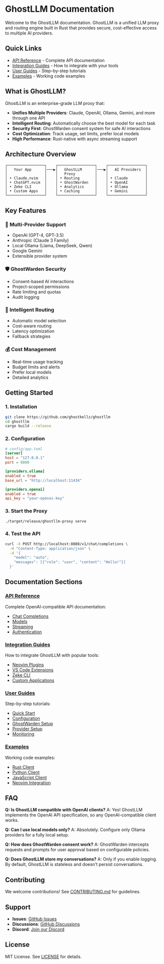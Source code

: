 # GhostLLM Documentation

Welcome to the GhostLLM documentation. GhostLLM is a unified LLM proxy and routing engine built in Rust that provides secure, cost-effective access to multiple AI providers.

## Quick Links

- [API Reference](api/) - Complete API documentation
- [Integration Guides](integration/) - How to integrate with your tools
- [User Guides](guides/) - Step-by-step tutorials
- [Examples](examples/) - Working code examples

## What is GhostLLM?

GhostLLM is an enterprise-grade LLM proxy that:

- **Unifies Multiple Providers**: Claude, OpenAI, Ollama, Gemini, and more through one API
- **Intelligent Routing**: Automatically choose the best model for each task
- **Security First**: GhostWarden consent system for safe AI interactions
- **Cost Optimization**: Track usage, set limits, prefer local models
- **High Performance**: Rust-native with async streaming support

## Architecture Overview

```
┌─────────────────┐    ┌─────────────────┐    ┌─────────────────┐
│   Your App      │───▶│   GhostLLM      │───▶│   AI Providers  │
│                 │    │   Proxy         │    │                 │
│ • Claude.nvim   │    │ • Routing       │    │ • Claude        │
│ • ChatGPT.nvim  │    │ • GhostWarden   │    │ • OpenAI        │
│ • Zeke CLI      │    │ • Analytics     │    │ • Ollama        │
│ • Custom Apps   │    │ • Caching       │    │ • Gemini        │
└─────────────────┘    └─────────────────┘    └─────────────────┘
```

## Key Features

### 🚀 **Multi-Provider Support**
- OpenAI (GPT-4, GPT-3.5)
- Anthropic (Claude 3 Family)
- Local Ollama (Llama, DeepSeek, Qwen)
- Google Gemini
- Extensible provider system

### 🛡️ **GhostWarden Security**
- Consent-based AI interactions
- Project-scoped permissions
- Rate limiting and quotas
- Audit logging

### 🎯 **Intelligent Routing**
- Automatic model selection
- Cost-aware routing
- Latency optimization
- Fallback strategies

### 💰 **Cost Management**
- Real-time usage tracking
- Budget limits and alerts
- Prefer local models
- Detailed analytics

## Getting Started

### 1. Installation

```bash
git clone https://github.com/ghostkellz/ghostllm
cd ghostllm
cargo build --release
```

### 2. Configuration

```toml
# config/app.toml
[server]
host = "127.0.0.1"
port = 8080

[providers.ollama]
enabled = true
base_url = "http://localhost:11434"

[providers.openai]
enabled = true
api_key = "your-openai-key"
```

### 3. Start the Proxy

```bash
./target/release/ghostllm-proxy serve
```

### 4. Test the API

```bash
curl -X POST http://localhost:8080/v1/chat/completions \
  -H "Content-Type: application/json" \
  -d '{
    "model": "auto",
    "messages": [{"role": "user", "content": "Hello!"}]
  }'
```

## Documentation Sections

### [API Reference](api/)
Complete OpenAI-compatible API documentation:
- [Chat Completions](api/chat-completions.md)
- [Models](api/models.md)
- [Streaming](api/streaming.md)
- [Authentication](api/auth.md)

### [Integration Guides](integration/)
How to integrate GhostLLM with popular tools:
- [Neovim Plugins](integration/neovim.md)
- [VS Code Extensions](integration/vscode.md)
- [Zeke CLI](integration/zeke.md)
- [Custom Applications](integration/custom.md)

### [User Guides](guides/)
Step-by-step tutorials:
- [Quick Start](guides/quickstart.md)
- [Configuration](guides/configuration.md)
- [GhostWarden Setup](guides/ghostwarden.md)
- [Provider Setup](guides/providers.md)
- [Monitoring](guides/monitoring.md)

### [Examples](examples/)
Working code examples:
- [Rust Client](examples/rust-client/)
- [Python Client](examples/python-client/)
- [JavaScript Client](examples/js-client/)
- [Neovim Integration](examples/nvim/)

## FAQ

**Q: Is GhostLLM compatible with OpenAI clients?**
A: Yes! GhostLLM implements the OpenAI API specification, so any OpenAI-compatible client works.

**Q: Can I use local models only?**
A: Absolutely. Configure only Ollama providers for a fully local setup.

**Q: How does GhostWarden consent work?**
A: GhostWarden intercepts requests and prompts for user approval based on configurable policies.

**Q: Does GhostLLM store my conversations?**
A: Only if you enable logging. By default, GhostLLM is stateless and doesn't persist conversations.

## Contributing

We welcome contributions! See [CONTRIBUTING.md](../CONTRIBUTING.md) for guidelines.

## Support

- **Issues**: [GitHub Issues](https://github.com/ghostkellz/ghostllm/issues)
- **Discussions**: [GitHub Discussions](https://github.com/ghostkellz/ghostllm/discussions)
- **Discord**: [Join our Discord](https://discord.gg/ghostllm)

## License

MIT License. See [LICENSE](../LICENSE) for details.